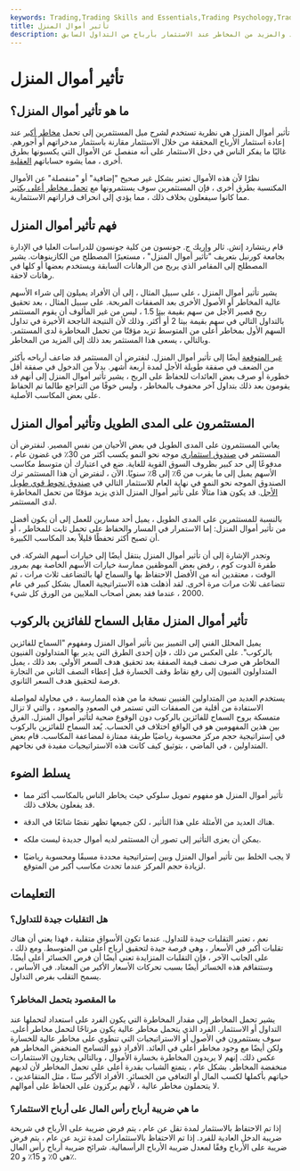 ```yaml
---
keywords: Trading,Trading Skills and Essentials,Trading Psychology,Trading Skills
title: تأثير أموال المنزل
description: تأثير أموال المنزل هو ميل المستثمرين إلى تحمل المزيد والمزيد من المخاطر عند الاستثمار بأرباح من التداول السابق.
---
```


# تأثير أموال المنزل
## ما هو تأثير أموال المنزل؟

تأثير أموال المنزل هي نظرية تستخدم لشرح ميل المستثمرين إلى تحمل [مخاطر أكبر](/risk) عند إعادة استثمار الأرباح المحققة من خلال الاستثمار مقارنة باستثمار مدخراتهم أو أجورهم. غالبًا ما يفكر الناس في دخل الاستثمار على أنه منفصل عن الأموال التي يكسبونها بطرق أخرى ، مما يشوه حساباتهم [العقلية](/mentalaccounting).

نظرًا لأن هذه الأموال تعتبر بشكل غير صحيح "إضافية" أو "منفصلة" عن الأموال المكتسبة بطرق أخرى ، فإن المستثمرين سوف يستثمرونها مع [تحمل مخاطر أعلى بكثير](/risktolerance) مما كانوا سيفعلون بخلاف ذلك ، مما يؤدي إلى انحراف قراراتهم الاستثمارية.

## فهم تأثير أموال المنزل

قام ريتشارد إتش. ثالر وإريك ج. جونسون من كلية جونسون للدراسات العليا في الإدارة بجامعة كورنيل بتعريف "تأثير أموال المنزل" ، مستعيرًا المصطلح من الكازينوهات. يشير المصطلح إلى المقامر الذي يربح من الرهانات السابقة ويستخدم بعضها أو كلها في رهانات لاحقة.

يشير تأثير أموال المنزل ، على سبيل المثال ، إلى أن الأفراد يميلون إلى شراء الأسهم عالية المخاطر أو الأصول الأخرى بعد الصفقات المربحة. على سبيل المثال ، بعد تحقيق ربح قصير الأجل من سهم بقيمة [بيتا](/beta) 1.5 ، ليس من غير المألوف أن يقوم المستثمر بالتداول التالي في سهم بقيمة بيتا 2 أو أكثر. وذلك لأن النتيجة الناجحة الأخيرة في تداول السهم الأول بمخاطر أعلى من المتوسط تزيد مؤقتًا من تحمل المخاطرة لدى المستثمر. وبالتالي ، يسعى هذا المستثمر بعد ذلك إلى المزيد من المخاطر.

[غير المتوقعة](/windfall-profits) أيضًا إلى تأثير أموال المنزل. لنفترض أن المستثمر قد ضاعف أرباحه بأكثر من الضعف في صفقة طويلة الأجل لمدة أربعة أشهر. بدلاً من الدخول في صفقة أقل خطورة أو صرف بعض العائدات للحفاظ على الربح ، يشير تأثير أموال المنزل إلى أنهم قد يقومون بعد ذلك بتداول آخر محفوف بالمخاطر ، وليس خوفًا من التراجع طالما تم الحفاظ على بعض المكاسب الأصلية.

## المستثمرون على المدى الطويل وتأثير أموال المنزل

يعاني المستثمرون على المدى الطويل في بعض الأحيان من نفس المصير. لنفترض أن المستثمر في [صندوق استثماري](/mutualfund) موجه نحو النمو يكسب أكثر من 30٪ في غضون عام ، مدفوعًا إلى حد كبير بظروف السوق القوية للغاية. ضع في اعتبارك أن متوسط مكاسب الأسهم يميل إلى ما يقرب من 6٪ إلى 8٪ سنويًا. الآن ، لنفترض أن هذا المستثمر ترك الصندوق الموجه نحو النمو في نهاية العام للاستثمار التالي في [صندوق تحوط قوي طويل الأجل](/longshortfund). قد يكون هذا مثالًا على تأثير أموال المنزل الذي يزيد مؤقتًا من تحمل المخاطرة لدى المستثمر.

بالنسبة للمستثمرين على المدى الطويل ، يميل أحد مسارين للعمل إلى أن يكون أفضل من تأثير أموال المنزل: إما الاستمرار في المسار والحفاظ على تحمل ثابت للمخاطر ، أو أن تصبح أكثر تحفظًا قليلاً بعد المكاسب الكبيرة.

وتجدر الإشارة إلى أن تأثير أموال المنزل ينتقل أيضًا إلى خيارات أسهم الشركة. في طفرة الدوت كوم ، رفض بعض الموظفين ممارسة خيارات الأسهم الخاصة بهم بمرور الوقت ، معتقدين أنه من الأفضل الاحتفاظ بها والسماح لها بالتضاعف ثلاث مرات ، ثم تتضاعف ثلاث مرات مرة أخرى. لقد أذهلت هذه الاستراتيجية العمال بشكل كبير في عام 2000 ، عندما فقد بعض أصحاب الملايين من الورق كل شيء.

## تأثير أموال المنزل مقابل السماح للفائزين بالركوب

يميل المحلل الفني إلى التمييز بين تأثير أموال المنزل ومفهوم "السماح للفائزين بالركوب". على العكس من ذلك ، فإن إحدى الطرق التي يدير بها المتداولون الفنيون المخاطر هي صرف نصف قيمة الصفقة بعد تحقيق هدف السعر الأولي. بعد ذلك ، يميل المتداولون الفنيون إلى رفع نقاط وقف الخسارة قبل إعطاء النصف الثاني من التجارة فرصة لتحقيق هدف السعر الثانوي.

يستخدم العديد من المتداولين الفنيين نسخة ما من هذه الممارسة ، في محاولة لمواصلة الاستفادة من أقلية من الصفقات التي تستمر في الصعود والصعود ، والتي لا تزال متمسكة بروح السماح للفائزين بالركوب دون الوقوع ضحية لتأثير أموال المنزل. الفرق بين هذين المفهومين هو في الواقع اختلاف في الحساب. يُعد السماح للفائزين بالركوب في إستراتيجية حجم مركز محسوبة رياضيًا طريقة ممتازة لمضاعفة المكاسب. قام بعض المتداولين ، في الماضي ، بتوثيق كيف كانت هذه الاستراتيجيات مفيدة في نجاحهم.

## يسلط الضوء

- تأثير أموال المنزل هو مفهوم تمويل سلوكي حيث يخاطر الناس بالمكاسب أكثر مما قد يفعلون بخلاف ذلك.

- هناك العديد من الأمثلة على هذا التأثير ، لكن جميعها تظهر نقصًا شائعًا في الدقة.

- يمكن أن يعزى التأثير إلى تصور أن المستثمر لديه أموال جديدة ليست ملكه.

- لا يجب الخلط بين تأثير أموال المنزل وبين إستراتيجية محددة مسبقًا ومحسوبة رياضيًا لزيادة حجم المركز عندما تحدث مكاسب أكبر من المتوقع.

## التعليمات

### هل التقلبات جيدة للتداول؟

نعم ، تعتبر التقلبات جيدة للتداول. عندما تكون الأسواق متقلبة ، فهذا يعني أن هناك تقلبات أكبر في الأسعار ، وهي فرصة جيدة لتحقيق أرباح أعلى من المتوسط. ومع ذلك ، على الجانب الآخر ، فإن التقلبات المتزايدة تعني أيضًا أن فرص الخسائر أعلى أيضًا. وستتفاقم هذه الخسائر أيضًا بسبب تحركات الأسعار الأكبر من المعتاد. في الأساس ، يسمح التقلب بفرص التداول.

### ما المقصود بتحمل المخاطر؟

يشير تحمل المخاطر إلى مقدار المخاطرة التي يكون الفرد على استعداد لتحملها عند التداول أو الاستثمار. الفرد الذي يتحمل مخاطر عالية يكون مرتاحًا لتحمل مخاطر أعلى. سوف يستثمرون في الأصول أو الاستراتيجيات التي تنطوي على مخاطر عالية للخسارة ولكن أيضًا مع وجود مخاطر أعلى في العائد. الأفراد ذوو التسامح المنخفض المخاطر هم عكس ذلك. إنهم لا يريدون المخاطرة بخسارة الأموال ، وبالتالي يختارون الاستثمارات منخفضة المخاطر. بشكل عام ، يتمتع الشباب بقدرة أعلى على تحمل المخاطر لأن لديهم حياتهم بأكملها لكسب المال أو التعافي من الخسائر. الأفراد الأكبر سنًا ، مثل المتقاعدين ، لا يتحملون مخاطر عالية ، لأنهم يركزون على الحفاظ على أموالهم.

### ما هي ضريبة أرباح رأس المال على أرباح الاستثمار؟

إذا تم الاحتفاظ بالاستثمار لمدة تقل عن عام ، يتم فرض ضريبة على الأرباح في شريحة ضريبة الدخل العادية للفرد. إذا تم الاحتفاظ بالاستثمارات لمدة تزيد عن عام ، يتم فرض ضريبة على الأرباح وفقًا لمعدل ضريبة الأرباح الرأسمالية. شرائح ضريبة أرباح رأس المال هي 0٪ و 15٪ و 20٪.

